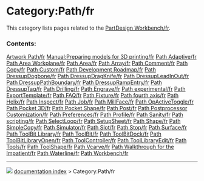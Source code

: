 # Category:Path/fr
This category lists pages related to the [PartDesign Workbench/fr](PartDesign_Workbench/fr.md).

### Contents:

    
  [Artwork Path/fr](Artwork_Path/fr.md)                           [Manual:Preparing models for 3D printing/fr](Manual:Preparing_models_for_3D_printing/fr.md)   [Path Adaptive/fr](Path_Adaptive/fr.md)
  [Path Area Workplane/fr](Path_Area_Workplane/fr.md)             [Path Area/fr](Path_Area/fr.md)                                                               [Path Array/fr](Path_Array/fr.md)
  [Path Comment/fr](Path_Comment/fr.md)                           [Path Copy/fr](Path_Copy/fr.md)                                                               [Path Custom/fr](Path_Custom/fr.md)
  [Path Development Roadmap/fr](Path_Development_Roadmap/fr.md)   [Path DressupDogbone/fr](Path_DressupDogbone/fr.md)                                           [Path DressupDragKnife/fr](Path_DressupDragKnife/fr.md)
  [Path DressupLeadInOut/fr](Path_DressupLeadInOut/fr.md)         [Path DressupPathBoundary/fr](Path_DressupPathBoundary/fr.md)                                 [Path DressupRampEntry/fr](Path_DressupRampEntry/fr.md)
  [Path DressupTag/fr](Path_DressupTag/fr.md)                     [Path Drilling/fr](Path_Drilling/fr.md)                                                       [Path Engrave/fr](Path_Engrave/fr.md)
  [Path experimental/fr](Path_experimental/fr.md)                 [Path ExportTemplate/fr](Path_ExportTemplate/fr.md)                                           [Path FAQ/fr](Path_FAQ/fr.md)
  [Path Fixture/fr](Path_Fixture/fr.md)                           [Path fourth axis/fr](Path_fourth_axis/fr.md)                                                 [Path Helix/fr](Path_Helix/fr.md)
  [Path Inspect/fr](Path_Inspect/fr.md)                           [Path Job/fr](Path_Job/fr.md)                                                                 [Path MillFace/fr](Path_MillFace/fr.md)
  [Path OpActiveToggle/fr](Path_OpActiveToggle/fr.md)             [Path Pocket 3D/fr](Path_Pocket_3D/fr.md)                                                     [Path Pocket Shape/fr](Path_Pocket_Shape/fr.md)
  [Path Post/fr](Path_Post/fr.md)                                 [Path Postprocessor Customization/fr](Path_Postprocessor_Customization/fr.md)                 [Path Preferences/fr](Path_Preferences/fr.md)
  [Path Profile/fr](Path_Profile/fr.md)                           [Path Sanity/fr](Path_Sanity/fr.md)                                                           [Path scripting/fr](Path_scripting/fr.md)
  [Path SelectLoop/fr](Path_SelectLoop/fr.md)                     [Path SetupSheet/fr](Path_SetupSheet/fr.md)                                                   [Path Shape/fr](Path_Shape/fr.md)
  [Path SimpleCopy/fr](Path_SimpleCopy/fr.md)                     [Path Simulator/fr](Path_Simulator/fr.md)                                                     [Path Slot/fr](Path_Slot/fr.md)
  [Path Stop/fr](Path_Stop/fr.md)                                 [Path Surface/fr](Path_Surface/fr.md)                                                         [Path ToolBit Library/fr](Path_ToolBit_Library/fr.md)
  [Path ToolBit/fr](Path_ToolBit/fr.md)                           [Path ToolBitDock/fr](Path_ToolBitDock/fr.md)                                                 [Path ToolBitLibraryOpen/fr](Path_ToolBitLibraryOpen/fr.md)
  [Path ToolController/fr](Path_ToolController/fr.md)             [Path ToolLibraryEdit/fr](Path_ToolLibraryEdit/fr.md)                                         [Path Tools/fr](Path_Tools/fr.md)
  [Path ToolShape/fr](Path_ToolShape/fr.md)                       [Path Vcarve/fr](Path_Vcarve/fr.md)                                                           [Path Walkthrough for the Impatient/fr](Path_Walkthrough_for_the_Impatient/fr.md)
  [Path Waterline/fr](Path_Waterline/fr.md)                       [Path Workbench/fr](Path_Workbench/fr.md)



---
![](images/Right_arrow.png) [documentation index](../README.md) > Category:Path/fr
